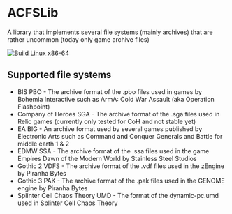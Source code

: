 # ACFSLib
A library that implements several file systems (mainly archives) that are rather uncommon (today only game archive files)

[![Build Linux x86-64](https://github.com/aczwink/ACFSLib/actions/workflows/build-and-release.yml/badge.svg)](https://github.com/aczwink/ACFSLib/actions/workflows/build-and-release.yml)

## Supported file systems
* BIS PBO - The archive format of the .pbo files used in games by Bohemia Interactive such as ArmA: Cold War Assault (aka Operation Flashpoint)
* Company of Heroes SGA - The archive format of the .sga files used in Relic games (currently only tested for CoH and not stable yet)
* EA BIG - An archive format used by several games published by Electronic Arts such as Command and Conquer Generals and Battle for middle earth 1 & 2
* EDMW SSA - The archive format of the .ssa files used in the game Empires Dawn of the Modern World by Stainless Steel Studios
* Gothic 2 VDFS - The archive format of the .vdf files used in the zEngine by Piranha Bytes
* Gothic 3 PAK - The archive format of the .pak files used in the GENOME engine by Piranha Bytes
* Splinter Cell Chaos Theory UMD - The format of the dynamic-pc.umd used in Splinter Cell Chaos Theory
